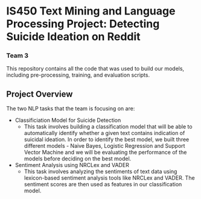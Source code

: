 # IS450 Text Mining and Language Processing Project: Detecting Suicide Ideation on Reddit
### Team 3

This repository contains all the code that was used to build our models, including pre-processing, training, and evaluation scripts.

## Project Overview

The two NLP tasks that the team is focusing on are:
- Classificiation Model for Suicide Detection
  - This task involves building a classification model that will be able to automatically identify whether a given text contains indication of suicidal ideation. In order to identify the best model, we built three different models - Naive Bayes, Logistic Regression and Support Vector Machine and we will be evaluating the performance of the models before deciding on the best model.
- Sentiment Analysis using NRCLex and VADER
  - This task involves analyzing the sentiments of text data using lexicon-based sentiment analysis tools like NRCLex and VADER. The sentiment scores are then used as features in our classification model.
